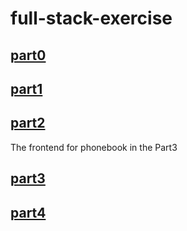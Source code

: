 # full-stack-exercise

## [part0](https://github.com/wujinhjun/full-stack-exercise/tree/main/part0)

## [part1](https://github.com/wujinhjun/full-stack-exercise/tree/main/part1)

## [part2](https://github.com/wujinhjun/full-stack-exercise/tree/main/part2)

The frontend for phonebook in the Part3

## [part3](https://github.com/wujinhjun/full-stack-phonebook-backend.git)

## [part4](https://github.com/wujinhjun/full-stack-open-backend-blogs.git)
